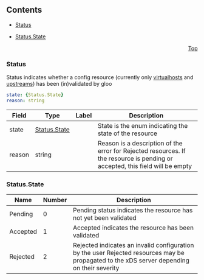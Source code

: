 <a name="top"></a>

## Contents
  - [Status](#v1.Status)

  - [Status.State](#v1.Status.State)


<a name="status"></a>
<p align="right"><a href="#top">Top</a></p>




<a name="v1.Status"></a>

### Status
Status indicates whether a config resource (currently only [virtualhosts](../introduction/concepts.md) and [upstreams](../introduction/concepts.md)) has been (in)validated by gloo


```yaml
state: {Status.State}
reason: string

```
| Field | Type | Label | Description |
| ----- | ---- | ----- | ----------- |
| state | [Status.State](status.md#v1.Status.State) |  | State is the enum indicating the state of the resource |
| reason | string |  | Reason is a description of the error for Rejected resources. If the resource is pending or accepted, this field will be empty |





 


<a name="v1.Status.State"></a>

### Status.State


| Name | Number | Description |
| ---- | ------ | ----------- |
| Pending | 0 | Pending status indicates the resource has not yet been validated |
| Accepted | 1 | Accepted indicates the resource has been validated |
| Rejected | 2 | Rejected indicates an invalid configuration by the user Rejected resources may be propagated to the xDS server depending on their severity |


 

 

